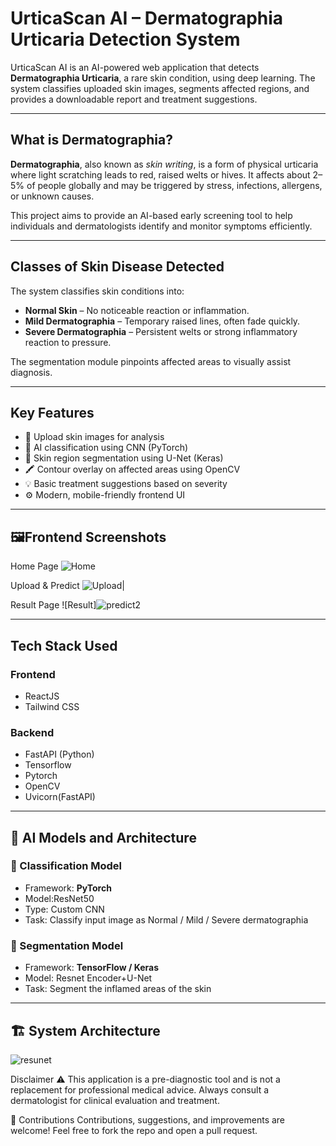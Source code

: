 # UrticaScan AI – Dermatographia Urticaria Detection System

UrticaScan AI is an AI-powered web application that detects **Dermatographia Urticaria**, a rare skin condition, using deep learning. The system classifies uploaded skin images, segments affected regions, and provides a downloadable report and treatment suggestions.

---

## What is Dermatographia?

**Dermatographia**, also known as *skin writing*, is a form of physical urticaria where light scratching leads to red, raised welts or hives. It affects about 2–5% of people globally and may be triggered by stress, infections, allergens, or unknown causes.

This project aims to provide an AI-based early screening tool to help individuals and dermatologists identify and monitor symptoms efficiently.

---

## Classes of Skin Disease Detected

The system classifies skin conditions into:

- **Normal Skin** – No noticeable reaction or inflammation.
- **Mild Dermatographia** – Temporary raised lines, often fade quickly.
- **Severe Dermatographia** – Persistent welts or strong inflammatory reaction to pressure.

The segmentation module pinpoints affected areas to visually assist diagnosis.

---

##  Key Features

- 📸 Upload skin images for analysis
- 🤖 AI classification using CNN (PyTorch)
- 🧠 Skin region segmentation using U-Net (Keras)
- 🖍️ Contour overlay on affected areas using OpenCV
- 💡 Basic treatment suggestions based on severity
- ⚙️ Modern, mobile-friendly frontend UI

---

## 🖼Frontend Screenshots

Home Page
![Home](https://github.com/user-attachments/assets/814c6938-2c40-4c1b-aaa1-7989e2f42752) 

Upload & Predict
![Upload](https://github.com/user-attachments/assets/92bf97c9-d53a-425c-a7f3-fa47de715294)| 

Result Page
![Result]![predict2](https://github.com/user-attachments/assets/01594b17-7c61-4697-bf45-73ea4238976a)


---

## Tech Stack Used

### Frontend
- ReactJS
- Tailwind CSS

### Backend
- FastAPI (Python)
- Tensorflow
- Pytorch
- OpenCV
- Uvicorn(FastAPI)
---

## 🧠 AI Models and Architecture

### 🔹 Classification Model
- Framework: **PyTorch**
- Model:ResNet50
- Type: Custom CNN
- Task: Classify input image as Normal / Mild / Severe dermatographia

### 🔹 Segmentation Model
- Framework: **TensorFlow / Keras**
- Model: Resnet Encoder+U-Net
- Task: Segment the inflamed areas of the skin

---

## 🏗️ System Architecture


![resunet](https://github.com/user-attachments/assets/cf9fe087-fa7c-4521-b8d1-e2216cab3659)



Disclaimer
⚠️ This application is a pre-diagnostic tool and is not a replacement for professional medical advice. Always consult a dermatologist for clinical evaluation and treatment.


🙌 Contributions
Contributions, suggestions, and improvements are welcome!
Feel free to fork the repo and open a pull request.



